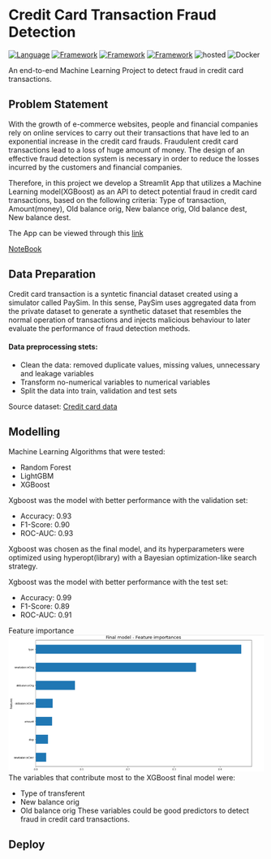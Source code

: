 # **Credit Card Transaction Fraud Detection**

[![Language](https://img.shields.io/badge/Python-darkblue.svg?style=flat&logo=python&logoColor=white)](https://www.python.org)
[![Framework](https://img.shields.io/badge/sklearn-darkorange.svg?style=flat&logo=scikit-learn&logoColor=white)](https://scikit-learn.org/)
[![Framework](https://img.shields.io/badge/FastAPI-darkgreen.svg?style=flat&logo=fastapi&logoColor=white)](https://fastapi.tiangolo.com/)
[![Framework](https://img.shields.io/badge/Streamlit-red.svg?style=flat&logo=streamlit&logoColor=white)](https://streamlit.io/)
![hosted](https://img.shields.io/badge/Heroku-430098?style=flat&logo=heroku&logoColor=white)
![Docker](https://img.shields.io/badge/Docker-blue?style=flat&logo=docker&logoColor=white)

An end-to-end Machine Learning Project to detect fraud in credit card transactions.

## Problem Statement

With the growth of e-commerce websites, people and financial companies rely on online services to carry out their transactions that have led to an exponential increase in the credit card frauds. Fraudulent credit card transactions lead to a loss of huge amount of money. The design of an effective fraud detection system is necessary in order to reduce the losses incurred by the customers and financial companies.

Therefore, in this project we develop a Streamlit App that utilizes a Machine Learning model(XGBoost) as an API to detect potential fraud in credit card transactions, based on the following criteria: Type of transaction, Amount(money), Old balance orig, New balance orig, Old balance dest, New balance dest.

The App can be viewed through this [link](https://luissalazarsalinas-fraud-detection-fraud-detection-app-zvrvsp.streamlitapp.com/)

[NoteBook]()

## Data Preparation

Credit card transaction is a syntetic financial dataset created using a simulator called PaySim. In this sense, PaySim uses aggregated data from the private dataset to generate a synthetic dataset that resembles the normal operation of transactions and injects malicious behaviour to later evaluate the performance of fraud detection methods.

#### Data preprocessing stets:
 - Clean the data: removed duplicate values, missing values, unnecessary and leakage variables
 - Transform no-numerical variables to numerical variables
 - Split the data into train, validation and test sets

Source dataset: [Credit card data](https://www.kaggle.com/datasets/ealaxi/paysim1)

## Modelling 
Machine Learning Algorithms that were tested:
 - Random Forest 
 - LightGBM
 - XGBoost

Xgboost was the model with better performance with the validation set:
 - Accuracy: 0.93
 - F1-Score: 0.90
 - ROC-AUC: 0.93
 
Xgboost was chosen as the final model, and its hyperparameters were optimized using hyperopt(library) with a Bayesian optimization-like search strategy.

Xgboost was the model with better performance with the test set:
 - Accuracy: 0.99
 - F1-Score: 0.89
 - ROC-AUC: 0.91
 
 Feature importance
 ![image](https://github.com/Luissalazarsalinas/Fraud-Detection/blob/master/img/Feature_importance.png)
The variables that contribute most to the XGBoost final model were:
 - Type of transferent
 - New balance orig
 - Old balance orig
These variables could be good predictors to detect fraud in credit card transactions.

## Deploy
